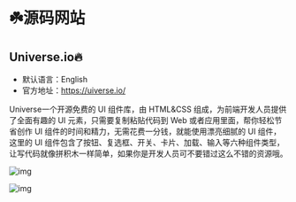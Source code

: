 # ☘️源码网站

## Universe.io🔥

- 默认语言：English
- 官方地址：https://uiverse.io/

Universe一个开源免费的 UI 组件库，由 HTML&CSS 组成，为前端开发人员提供了全面有趣的 UI 元素，只需要复制粘贴代码到 Web 或者应用里面，帮你轻松节省创作 UI 组件的时间和精力，无需花费一分钱，就能使用漂亮细腻的 UI 组件，这里的 UI 组件包含了按钮、复选框、开关、卡片、加载、输入等六种组件类型，让写代码就像拼积木一样简单，如果你是开发人员可不要错过这么不错的资源哦。

![img](/images/javascript/website/w10003.png)

![img](/images/javascript/website/w10004.png)



